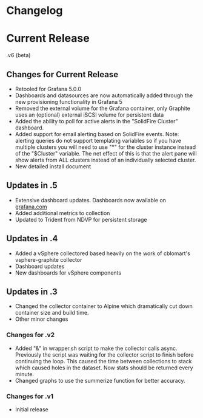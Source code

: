 # Changelog

# Current Release
.v6 (beta)

## Changes for Current Release
* Retooled for Grafana 5.0.0
* Dashboards and datasources are now automatically added through the new provisioning functionality in Grafana 5
* Removed the external volume for the Grafana container, only Graphite uses an (optional) external iSCSI volume for persistent data
* Added the ability to poll for active alerts in the "SolidFire Cluster" dashboard. 
* Added support for email alerting based on SolidFire events. Note: alerting queries do not support templating variables so if you have multiple clusters you will need to use "*" for the cluster instance instead of the "$Cluster" variable. The net effect of this is that the alert pane will show alerts from ALL clusters instead of an individually selected cluster. 
* New detailed install document


## Updates in .5
* Extensive dashboard updates. Dashboards now available on [grafana.com](https://grafana.com/dashboards?search=HCI)
* Added additional metrics to collection
* Updated to Trident from NDVP for persistent storage 

## Updates in .4
* Added a vSphere collectored based heavily on the work of cblomart's vsphere-graphite collector
* Dashboard updates
* New dashboards for vSphere components 

## Updates in .3
* Changed the collector container to Alpine which dramatically cut down container size and build time.
* Other minor changes

### Changes for .v2
* Added "&" in wrapper.sh script to make the collector calls async. Previously the script was waiting for the collector script to finish before continuing the loop. This caused the time between collections to stack which caused holes in the dataset. Now stats should be returned every minute.
* Changed graphs to use the summerize function for better accuracy.

### Changes for .v1
* Initial release
